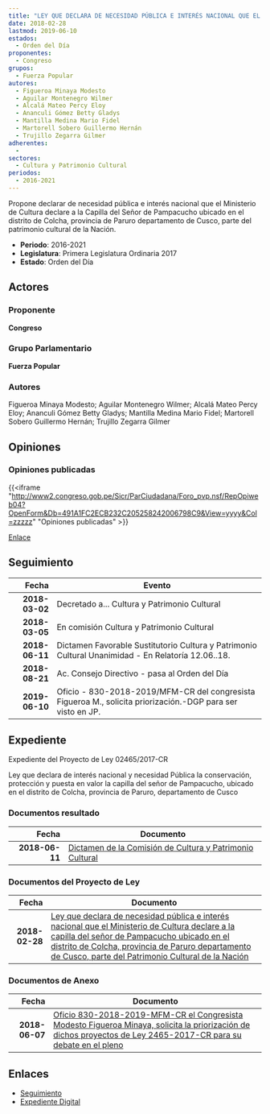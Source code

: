 ```yaml
---
title: "LEY QUE DECLARA DE NECESIDAD PÚBLICA E INTERÉS NACIONAL QUE EL MINISTERIO DE CULTURA DECLARE A LA CAPILLA DEL SEÑOR DE PAMPACUCHO UBICADO EN EL DISTRITO DE COLCHA, PROVINCIA DE PARURO, DEPARTAMENTO DE CUSCO, PARTE DEL PATRIMONIO CULTURAL DE LA NACIÓN"
date: 2018-02-28
lastmod: 2019-06-10
estados: 
  - Orden del Día
proponentes: 
  - Congreso
grupos: 
  - Fuerza Popular
autores: 
  - Figueroa Minaya Modesto
  - Aguilar Montenegro Wilmer
  - Alcalá Mateo Percy Eloy
  - Ananculi Gómez Betty Gladys
  - Mantilla Medina Mario Fidel
  - Martorell Sobero Guillermo Hernán
  - Trujillo Zegarra Gilmer
adherentes: 
  - 
sectores: 
  - Cultura y Patrimonio Cultural
periodos: 
  - 2016-2021
---
```


Propone declarar de necesidad pública e interés nacional que el Ministerio de Cultura declare a la Capilla del Señor de Pampacucho ubicado en el distrito de Colcha, provincia de Paruro departamento de Cusco, parte del patrimonio cultural de la Nación.

- **Periodo**: 2016-2021
- **Legislatura**: Primera Legislatura Ordinaria 2017
- **Estado**: Orden del Día

## Actores

### Proponente

**Congreso**

### Grupo Parlamentario

**Fuerza Popular**

### Autores

Figueroa Minaya Modesto; Aguilar Montenegro Wilmer; Alcalá Mateo Percy Eloy; Ananculi Gómez Betty Gladys; Mantilla Medina Mario Fidel; Martorell Sobero Guillermo Hernán; Trujillo Zegarra Gilmer


## Opiniones

### Opiniones publicadas

{{<iframe "http://www2.congreso.gob.pe/Sicr/ParCiudadana/Foro_pvp.nsf/RepOpiweb04?OpenForm&Db=491A1FC2ECB232C205258242006798C9&View=yyyy&Col=zzzzz" "Opiniones publicadas" >}}

[Enlace](http://www2.congreso.gob.pe/Sicr/ParCiudadana/Foro_pvp.nsf/RepOpiweb04?OpenForm&Db=491A1FC2ECB232C205258242006798C9&View=yyyy&Col=zzzzz)

## Seguimiento

| Fecha | Evento |
|------:|--------|
| **2018-03-02** | Decretado a... Cultura y Patrimonio Cultural|
| **2018-03-05** | En comisión Cultura y Patrimonio Cultural|
| **2018-06-11** | Dictamen Favorable Sustitutorio Cultura y Patrimonio Cultural Unanimidad - En Relatoría 12.06..18.|
| **2018-08-21** | Ac. Consejo Directivo - pasa al Orden del Día|
| **2019-06-10** | Oficio - 830-2018-2019/MFM-CR del congresista Figueroa M., solicita priorización.-DGP para ser visto en JP.|


## Expediente

Expediente del Proyecto de Ley 02465/2017-CR

Ley que declara de interés nacional y necesidad Pública la conservación, protección y puesta en valor la capilla del señor de Pampacucho, ubicado en el distrito de Colcha, provincia de Paruro, departamento de Cusco


### Documentos resultado

| Fecha | Documento |
|------:|--------|
| **2018-06-11** | [Dictamen de la Comisión de Cultura y Patrimonio Cultural](http://www.leyes.congreso.gob.pe/Documentos/2016_2021/Dictamenes/Proyectos_de_Ley/02465DC05MAY20180611.pdf) |

### Documentos del Proyecto de Ley

| Fecha | Documento |
|------:|--------|
| **2018-02-28** | [Ley que declara de necesidad pública e interés nacional que el Ministerio de Cultura declare a la capilla del señor de Pampacucho ubicado en el distrito de Colcha, provincia de Paruro departamento de Cusco, parte del Patrimonio Cultural de la Nación](http://www.leyes.congreso.gob.pe/Documentos/2016_2021/Proyectos_de_Ley_y_de_Resoluciones_Legislativas/PL0246520180228.pdf) |

### Documentos de Anexo

| Fecha | Documento |
|------:|--------|
| **2018-06-07** | [Oficio 830-2018-2019-MFM-CR el Congresista Modesto Figueroa Minaya, solicita la priorización de dichos proyectos de Ley 2465-2017-CR para su debate en el pleno](http://www.leyes.congreso.gob.pe/Documentos/2016_2021/Oficios/Congresistas/OFICIO-830-2018-2019-MFM-CR.pdf) |

## Enlaces 

- [Seguimiento](http://www2.congreso.gob.pehttp://www2.congreso.gob.pe/Sicr/TraDocEstProc/CLProLey2016.nsf/f7fff46988ca05b1052578e100829cc7/7d86abf1ee1158d6052582420060a410?OpenDocument)
- [Expediente Digital](http://www2.congreso.gob.pehttp://www2.congreso.gob.pe/Sicr/TraDocEstProc/CLProLey2016.nsf/f7fff46988ca05b1052578e100829cc7/7d86abf1ee1158d6052582420060a410?OpenDocument&Click=05257FB7005EB655.eb71d0cf91d8294e05256cdf006b5706/$Body/0.1C6C)
